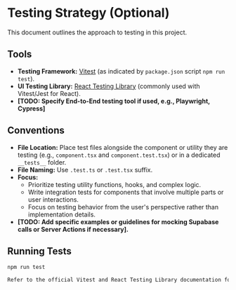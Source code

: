 # Testing Strategy (Optional)

This document outlines the approach to testing in this project.

## Tools

-   **Testing Framework:** [Vitest](https://vitest.dev/) (as indicated by `package.json` script `npm run test`).
-   **UI Testing Library:** [React Testing Library](https://testing-library.com/docs/react-testing-library/intro/) (commonly used with Vitest/Jest for React).
-   **[TODO: Specify End-to-End testing tool if used, e.g., Playwright, Cypress]**

## Conventions

-   **File Location:** Place test files alongside the component or utility they are testing (e.g., `component.tsx` and `component.test.tsx`) or in a dedicated `__tests__` folder.
-   **File Naming:** Use `.test.ts` or `.test.tsx` suffix.
-   **Focus:**
    -   Prioritize testing utility functions, hooks, and complex logic.
    -   Write integration tests for components that involve multiple parts or user interactions.
    -   Focus on testing behavior from the user's perspective rather than implementation details.
-   **[TODO: Add specific examples or guidelines for mocking Supabase calls or Server Actions if necessary].**

## Running Tests

```bash
npm run test

Refer to the official Vitest and React Testing Library documentation for detailed API usage.